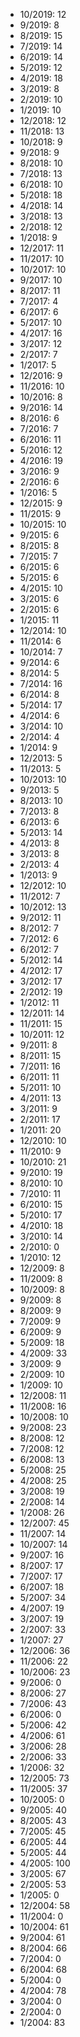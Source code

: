 *  10/2019: 12
*  9/2019: 8
*  8/2019: 15
*  7/2019: 14
*  6/2019: 14
*  5/2019: 12
*  4/2019: 18
*  3/2019: 8
*  2/2019: 10
*  1/2019: 10
*  12/2018: 12
*  11/2018: 13
*  10/2018: 9
*  9/2018: 9
*  8/2018: 10
*  7/2018: 13
*  6/2018: 10
*  5/2018: 18
*  4/2018: 14
*  3/2018: 13
*  2/2018: 12
*  1/2018: 9
*  12/2017: 11
*  11/2017: 10
*  10/2017: 10
*  9/2017: 10
*  8/2017: 11
*  7/2017: 4
*  6/2017: 6
*  5/2017: 10
*  4/2017: 16
*  3/2017: 12
*  2/2017: 7
*  1/2017: 5
*  12/2016: 9
*  11/2016: 10
*  10/2016: 8
*  9/2016: 14
*  8/2016: 6
*  7/2016: 7
*  6/2016: 11
*  5/2016: 12
*  4/2016: 19
*  3/2016: 9
*  2/2016: 6
*  1/2016: 5
*  12/2015: 9
*  11/2015: 9
*  10/2015: 10
*  9/2015: 6
*  8/2015: 8
*  7/2015: 7
*  6/2015: 6
*  5/2015: 6
*  4/2015: 10
*  3/2015: 6
*  2/2015: 6
*  1/2015: 11
*  12/2014: 10
*  11/2014: 6
*  10/2014: 7
*  9/2014: 6
*  8/2014: 5
*  7/2014: 16
*  6/2014: 8
*  5/2014: 17
*  4/2014: 6
*  3/2014: 10
*  2/2014: 4
*  1/2014: 9
*  12/2013: 5
*  11/2013: 5
*  10/2013: 10
*  9/2013: 5
*  8/2013: 10
*  7/2013: 8
*  6/2013: 6
*  5/2013: 14
*  4/2013: 8
*  3/2013: 8
*  2/2013: 4
*  1/2013: 9
*  12/2012: 10
*  11/2012: 7
*  10/2012: 13
*  9/2012: 11
*  8/2012: 7
*  7/2012: 6
*  6/2012: 7
*  5/2012: 14
*  4/2012: 17
*  3/2012: 17
*  2/2012: 19
*  1/2012: 11
*  12/2011: 14
*  11/2011: 15
*  10/2011: 12
*  9/2011: 8
*  8/2011: 15
*  7/2011: 16
*  6/2011: 11
*  5/2011: 10
*  4/2011: 13
*  3/2011: 9
*  2/2011: 17
*  1/2011: 20
*  12/2010: 10
*  11/2010: 9
*  10/2010: 21
*  9/2010: 19
*  8/2010: 10
*  7/2010: 11
*  6/2010: 15
*  5/2010: 17
*  4/2010: 18
*  3/2010: 14
*  2/2010: 0
*  1/2010: 12
*  12/2009: 8
*  11/2009: 8
*  10/2009: 8
*  9/2009: 8
*  8/2009: 9
*  7/2009: 9
*  6/2009: 9
*  5/2009: 18
*  4/2009: 33
*  3/2009: 9
*  2/2009: 10
*  1/2009: 10
*  12/2008: 11
*  11/2008: 16
*  10/2008: 10
*  9/2008: 23
*  8/2008: 12
*  7/2008: 12
*  6/2008: 13
*  5/2008: 25
*  4/2008: 25
*  3/2008: 19
*  2/2008: 14
*  1/2008: 26
*  12/2007: 45
*  11/2007: 14
*  10/2007: 14
*  9/2007: 16
*  8/2007: 17
*  7/2007: 17
*  6/2007: 18
*  5/2007: 34
*  4/2007: 19
*  3/2007: 19
*  2/2007: 33
*  1/2007: 27
*  12/2006: 36
*  11/2006: 22
*  10/2006: 23
*  9/2006: 0
*  8/2006: 27
*  7/2006: 43
*  6/2006: 0
*  5/2006: 42
*  4/2006: 61
*  3/2006: 28
*  2/2006: 33
*  1/2006: 32
*  12/2005: 73
*  11/2005: 37
*  10/2005: 0
*  9/2005: 40
*  8/2005: 43
*  7/2005: 45
*  6/2005: 44
*  5/2005: 44
*  4/2005: 100
*  3/2005: 67
*  2/2005: 53
*  1/2005: 0
*  12/2004: 58
*  11/2004: 0
*  10/2004: 61
*  9/2004: 61
*  8/2004: 66
*  7/2004: 0
*  6/2004: 68
*  5/2004: 0
*  4/2004: 78
*  3/2004: 0
*  2/2004: 0
*  1/2004: 83
